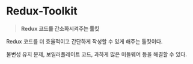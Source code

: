 # Redux-Toolkit
  > **Redux 코드를 간소화시켜주는 툴킷**

  Redux 코드를 더 효율적이고 간단하게 작성할 수 있게 해주는 툴킷이다.

  불변성 유지 문제, 보일러플레이트 코드, 과하게 많은 미들웨어 등을 해결할 수 있다.